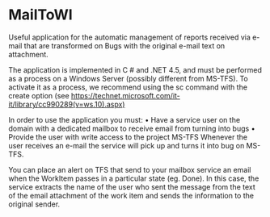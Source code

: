 # MailToWI
 Useful application for the automatic management of reports received via e-mail that are transformed on Bugs
 with the original e-mail text on attachment.
 
 The application is implemented in C # and .NET 4.5, and must be performed as a process on a Windows Server (possibly different from MS-TFS). To activate it as a process, we recommend using the sc command with the create option (see https://technet.microsoft.com/it-it/library/cc990289(v=ws.10).aspx)

In order to use the application you must:
• Have a service user on the domain with a dedicated mailbox to receive email from turning into bugs
• Provide the user with write access to the project MS-TFS
Whenever the user receives an e-mail the service will pick up and turns it into bug on MS-TFS.

You can place an alert on TFS  that  send to your mailbox service an email when the WorkItem passes in a particular state (eg. Done). 
In this case, the service extracts the name of the user who sent the message from the text of the email attachment of the work item and 
sends the information to the original sender.
